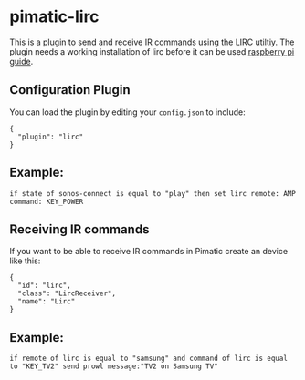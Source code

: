 pimatic-lirc
=======================

This is a plugin to send and receive IR commands using the LIRC utiltiy.
The plugin needs a working installation of lirc before it can be used [raspberry pi guide](http://alexba.in/blog/2013/01/06/setting-up-lirc-on-the-raspberrypi/).

Configuration Plugin
--------------------
You can load the plugin by editing your `config.json` to include:

    {
      "plugin": "lirc"
    }

Example:
--------

    if state of sonos-connect is equal to "play" then set lirc remote: AMP command: KEY_POWER


Receiving IR commands
---------------------

If you want to be able to receive IR commands in Pimatic create an device like this:

    {
      "id": "lirc",
      "class": "LircReceiver",
      "name": "Lirc"
    }

Example:
--------

    if remote of lirc is equal to "samsung" and command of lirc is equal to "KEY_TV2" send prowl message:"TV2 on Samsung TV"
    